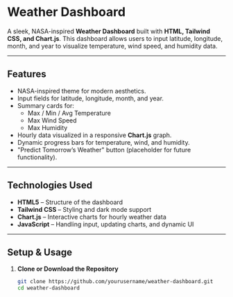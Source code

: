 # Weather Dashboard

A sleek, NASA-inspired **Weather Dashboard** built with **HTML, Tailwind CSS, and Chart.js**. This dashboard allows users to input latitude, longitude, month, and year to visualize temperature, wind speed, and humidity data.

---

## Features

- NASA-inspired theme for modern aesthetics.
- Input fields for latitude, longitude, month, and year.
- Summary cards for:
  - Max / Min / Avg Temperature
  - Max Wind Speed
  - Max Humidity
- Hourly data visualized in a responsive **Chart.js** graph.
- Dynamic progress bars for temperature, wind, and humidity.
- "Predict Tomorrow’s Weather" button (placeholder for future functionality).

---

## Technologies Used

- **HTML5** – Structure of the dashboard
- **Tailwind CSS** – Styling and dark mode support
- **Chart.js** – Interactive charts for hourly weather data
- **JavaScript** – Handling input, updating charts, and dynamic UI

---

## Setup & Usage

1. **Clone or Download the Repository**
   ```bash
   git clone https://github.com/yourusername/weather-dashboard.git
   cd weather-dashboard
